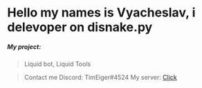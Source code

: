 # Hello my names is Vyacheslav, i delevoper on disnake.py
##### My project:
> Liquid bot, Liquid Tools

> Contact me
    Discord:
      TimEiger#4524
    My server:
      [Click](https://discord.gg/Tk9R9CH8Z3)
